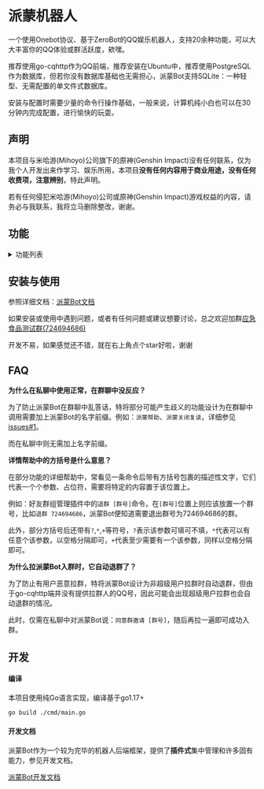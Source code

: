 # 派蒙机器人

一个使用Onebot协议、基于ZeroBot的QQ娱乐机器人，支持20余种功能，可以大大丰富你的QQ体验或群活跃度，欸嘿。

推荐使用go-cqhttp作为QQ前端，推荐安装在Ubuntu中，推荐使用PostgreSQL作为数据库，但若你没有数据库基础也无需担心，派蒙Bot支持SQLite：一种轻型、无需配置的单文件式数据库。

安装与配置时需要少量的命令行操作基础，一般来说，计算机纯小白也可以在30分钟内完成配置，进行愉快的玩耍。

## 声明

本项目与米哈游(Mihoyo)公司旗下的原神(Genshin Impact)没有任何联系，仅为我个人开发出来作学习、娱乐所用，本项目**没有任何内容用于商业用途，没有任何收费项，注意辨别**，特此声明。

若有任何侵犯米哈游(Mihoyo)公司或原神(Genshin Impact)游戏权益的内容，请务必与我联系，我将立马删除整改，谢谢。

## 功能

<details>
<summary>功能列表</summary>

行尾括号内为插件Key，对应着配置文件config-plugin.yaml中各个插件的根配置项key

### 基本功能
- [x] 权限管理与鉴权 (auth)
- [x] 功能开关与封(解)禁 (ban)
- [x] 加群\好友申请事件处理\推送 (event)
- [x] 帮助 (help)
- [x] 功能CD限流 (limiter)
- [x] 用户昵称系统 (nickname)

### 一般功能
- [x] 聊天\自定义问答 (chat)
- [x] 联系管理员 (contact)
- [x] 复读 (echo)
- [x] 自检 (inspection)
- [x] 功能使用统计(可分人分日) (statistic)
- [x] 点歌 (music)
- [x] 随机\随机数 (random)

### 原神相关
- [x] 今日可肝素材查询 (genshin_resource)
- [x] 模拟原神抽卡 (genshin_draw)

### 群功能
- [x] 群管理:快捷禁言/踢人 (admin)
- [x] 撤回消息 (withdraw)
- [x] 设置入群欢迎 (welcome)

### 小游戏
- [x] 看图猜成语 (idioms)
- [ ] 五子棋

### 实用工具
- [x] 任意语种翻译(甚至文言文) (translate)
- [x] 纯小写缩写翻译 (hhsh)
- [x] 搜梗 (geng)
- [x] 识图搜番 (whatanime)
- [x] 疫情查询 (COVID)
- [x] 短链接还原 (short_url)
- [ ] ~~短链接生成~~(防止滥用，暂不提供)

### 好康的
- [x] 涩图 (pixiv)
- [x] Pixiv排行榜 (pixiv_rank)
- [ ] 查看Pixiv插图所有分P
- [ ] coser

</details>

## 安装与使用

参照详细文档：[派蒙Bot文档](https://richeyjang.github.io/PaimengBot)

如果安装或使用中遇到问题，或者有任何问题或建议想要讨论，总之欢迎加群[应急食品测试群(724694686)](https://qm.qq.com/cgi-bin/qm/qr?k=2u70XSTgORNbVzAnnsSYD2GLrelRuQC6&jump_from=webapi)

开发不易，如果感觉还不错，就在右上角点个star好啦，谢谢

## FAQ

**为什么在私聊中使用正常，在群聊中没反应？**

为了防止派蒙Bot在群聊中乱答话，特将部分可能产生歧义的功能设计为在群聊中调用需要加上派蒙Bot的名字前缀。例如：`派蒙帮助`、`派蒙关闭复读`，详细参见[issues#1](https://github.com/RicheyJang/PaimengBot/issues/1)。

而在私聊中则无需加上名字前缀。

**详情帮助中的方括号是什么意思？**

在部分功能的详细帮助中，常看见一条命令后带有方括号包裹的描述性文字，它们代表一个个参数、占位符，需要将特定的内容置于该位置上。

例如：好友群组管理插件中的`退群 [群号]`命令，在`[群号]`位置上则应该放置一个群号，比如`退群 724694686`，派蒙Bot便知道需要退出群号为724694686的群。

此外，部分方括号后还带有`?`,`*`,`+`等符号，`?`表示该参数可填可不填，`*`代表可以有任意个该参数，以空格分隔即可，`+`代表至少需要有一个该参数，同样以空格分隔即可。

**为什么拉派蒙Bot入群时，它自动退群了？**

为了防止有用户恶意拉群，特将派蒙Bot设计为非超级用户拉群时自动退群，但由于go-cqhttp端并没有提供拉群人的QQ号，因此可能会出现超级用户拉群也会自动退群的情况。

此时，仅需在私聊中对派蒙Bot说：`同意群邀请 [群号]`，随后再拉一遍即可成功入群。

## 开发

#### 编译

本项目使用纯Go语言实现，编译基于go1.17+

```bash
go build ./cmd/main.go
```

#### 开发文档

派蒙Bot作为一个较为完毕的机器人后端框架，提供了**插件式**集中管理和许多固有能力，参见开发文档。

[派蒙Bot开发文档](https://richeyjang.github.io/PaimengBot/develop/)